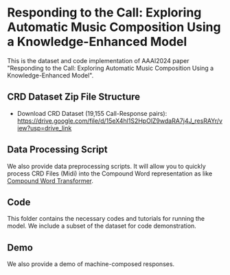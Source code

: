 # Responding to the Call: Exploring Automatic Music Composition Using a Knowledge-Enhanced Model
This is the dataset and code implementation of AAAI2024 paper "Responding to the Call: Exploring Automatic Music Composition Using a Knowledge-Enhanced Model".

## CRD Dataset Zip File Structure
* Download CRD Dataset (19,155 Call-Response pairs): https://drive.google.com/file/d/15eX4hl1S2HpOlZ9wdaRA7j4J_resRAYr/view?usp=drive_link

## Data Processing Script
We also provide data preprocessing scripts. It will allow you to quickly process CRD Files (Midi) into the Compound Word representation as like [Compound Word Transformer](https://github.com/YatingMusic/compound-word-transformer).

## Code
This folder contains the necessary codes and tutorials for running the model. We include a subset of the dataset for code demonstration. 

## Demo
We also provide a demo of machine-composed responses.

